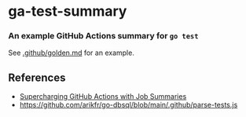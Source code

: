 # ga-test-summary

### An example GitHub Actions summary for `go test`

See [.github/golden.md](https://github.com/Jimeux/ga-test-summary/tree/main/.github/golden.md) for an example.

## References

- [Supercharging GitHub Actions with Job Summaries](https://github.blog/2022-05-09-supercharging-github-actions-with-job-summaries/)
- https://github.com/arikfr/go-dbsql/blob/main/.github/parse-tests.js
